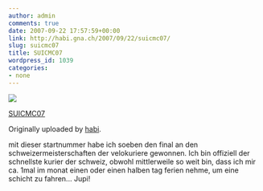 ```yaml
---
author: admin
comments: true
date: 2007-09-22 17:57:59+00:00
link: http://habi.gna.ch/2007/09/22/suicmc07/
slug: suicmc07
title: SUICMC07
wordpress_id: 1039
categories:
- none
---
```



 [![](http://farm2.static.flickr.com/1413/1424471942_24549c0b2f_m.jpg)](http://www.flickr.com/photos/habi/1424471942/)
   

 
  [SUICMC07](http://www.flickr.com/photos/habi/1424471942/)
    

  Originally uploaded by [habi](http://www.flickr.com/people/habi/).
 



mit dieser startnummer habe ich soeben den final an den schweizermeisterschaften der velokuriere gewonnen. Ich bin offiziell der schnellste kurier der schweiz, obwohl mittlerweile so weit bin, dass ich mir ca. 1mal im monat einen oder einen halben tag ferien nehme, um eine schicht zu fahren... Jupi!
  

